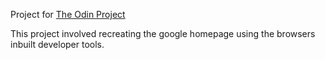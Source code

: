 Project for [The Odin Project](https://www.theodinproject.com/paths/foundations/courses/foundations/lessons/html-css)

This project involved recreating the google homepage using the browsers inbuilt developer tools.
